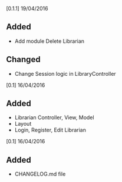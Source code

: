 [0.1.1] 19/04/2016

## Added
- Add module Delete Librarian

## Changed
- Change Session logic in LibraryController

[0.1] 16/04/2016

## Added
- Librarian Controller, View, Model
- Layout
- Login, Register, Edit Librarian

[0.1] 16/04/2016

## Added
- CHANGELOG.md file
